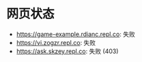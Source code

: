 # 网页状态
- https://game-example.rdianc.repl.co: 失败
- https://vi.zogzr.repl.co: 失败
- https://ask.skzey.repl.co: 失败 (403)
